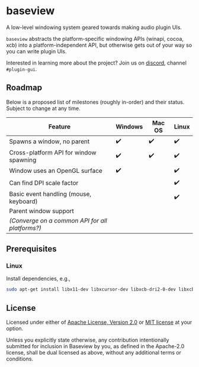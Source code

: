 # baseview

A low-level windowing system geared towards making audio plugin UIs.

`baseview` abstracts the platform-specific windowing APIs (winapi, cocoa, xcb) into a platform-independent API, but otherwise gets out of your way so you can write plugin UIs.

Interested in learning more about the project? Join us on [discord](https://discord.gg/b3hjnGw), channel `#plugin-gui`.

## Roadmap

Below is a proposed list of milestones (roughly in-order) and their status. Subject to change at any time.

| Feature                                         | Windows            | Mac OS             | Linux              |
| ----------------------------------------------- | ------------------ | ------------------ | ------------------ |
| Spawns a window, no parent                      | :heavy_check_mark: | :heavy_check_mark: | :heavy_check_mark: |
| Cross-platform API for window spawning          | :heavy_check_mark: | :heavy_check_mark: | :heavy_check_mark: |
| Window uses an OpenGL surface                   | :heavy_check_mark: |                    | :heavy_check_mark: |
| Can find DPI scale factor                       |                    |                    | :heavy_check_mark: |
| Basic event handling (mouse, keyboard)          |                    |                    | :heavy_check_mark: |
| Parent window support                           |                    |                    |                    |
| *(Converge on a common API for all platforms?)* |                    |                    |                    |

## Prerequisites

### Linux

Install dependencies, e.g.,

```sh
sudo apt-get install libx11-dev libxcursor-dev libxcb-dri2-0-dev libxcb-icccm4-dev libx11-xcb-dev
```

## License

Licensed under either of <a href="LICENSE-APACHE">Apache License, Version
2.0</a> or <a href="LICENSE-MIT">MIT license</a> at your option.

Unless you explicitly state otherwise, any contribution intentionally submitted
for inclusion in Baseview by you, as defined in the Apache-2.0 license, shall be
dual licensed as above, without any additional terms or conditions.